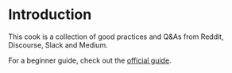 # Introduction

This cook is a collection of good practices and Q&As from Reddit, Discourse, Slack and Medium.

For a beginner guide, check out the [official guide](https://guide.elm-lang.org/).

